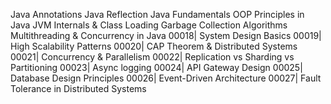 Java Annotations
Java Reflection
Java Fundamentals
OOP Principles in Java
JVM Internals & Class Loading
Garbage Collection Algorithms
Multithreading & Concurrency in Java
00018| System Design Basics
00019| High Scalability Patterns
00020| CAP Theorem & Distributed Systems
00021| Concurrency & Parallelism
00022| Replication vs Sharding vs Partitioning
00023| Async logging
00024| API Gateway Design
00025| Database Design Principles
00026| Event-Driven Architecture
00027| Fault Tolerance in Distributed Systems